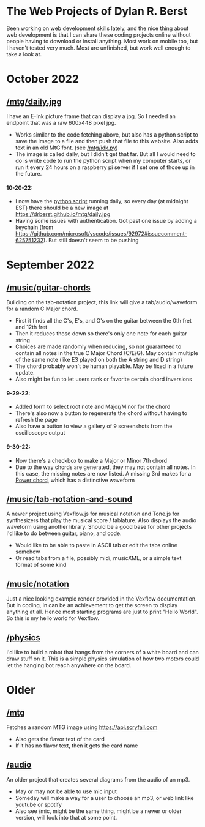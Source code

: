 # The Web Projects of Dylan R. Berst
Been working on web development skills lately, and the nice thing about web development is that I can share these coding projects online without people having to download or install anything. Most work on mobile too, but I haven't tested very much. Most are unfinished, but work well enough to take a look at.

# October 2022
## [/mtg/daily.jpg](https://drberst.github.io/mtg/daily.jpg)
I have an E-Ink picture frame that can display a jpg. So I needed an endpoint that was a raw 600x448 pixel jpg.

- Works similar to the code fetching above, but also has a python script to save the image to a file and then push that file to this website. Also adds text in an old MtG font. (see [/mtg/idk.py](https://github.com/drberst/drberst.github.io/blob/main/mtg/idk.py))
- The image is called daily, but I didn't get that far. But all I would need to do is write code to run the python script when my computer starts, or run it every 24 hours on a raspberry pi server if I set one of those up in the future.

#### 10-20-22:
- I now have the [python script](https://github.com/drberst/drberst.github.io/blob/main/mtg/daily.py) running daily, so every day (at midnight EST) there should be a new image at https://drberst.github.io/mtg/daily.jpg
- Having some issues with authentication. Got past one issue by adding a keychain (from https://github.com/microsoft/vscode/issues/92972#issuecomment-625751232). But still doesn't seem to be pushing

# September 2022
## [/music/guitar-chords](https://drberst.github.io/music/guitar-chords)
Building on the tab-notation project, this link will give a tab/audio/waveform for a random C Major chord.
- First it finds all the C's, E's, and G's on the guitar between the 0th fret and 12th fret
- Then it reduces those down so there's only one note for each guitar string
- Choices are made randomly when reducing, so not guaranteed to contain all notes in the true C Major Chord (C/E/G). May contain multiple of the same note (like E3 played on both the A string and D string)
- The chord probably won't be human playable. May be fixed in a future update.
- Also might be fun to let users rank or favorite certain chord inversions

#### 9-29-22:
- Added form to select root note and Major/Minor for the chord
- There's also now a button to regenerate the chord without having to refresh the page
- Also have a button to view a gallery of 9 screenshots from the oscilloscope output

#### 9-30-22:
- Now there's a checkbox to make a Major or Minor 7th chord
- Due to the way chords are generated, they may not contain all notes. In this case, the missing notes are now listed. A missing 3rd makes for a [Power chord](https://en.wikipedia.org/wiki/Power_chord), which has a distinctive waveform

## [/music/tab-notation-and-sound](https://drberst.github.io/music/tab-notation-and-sound)
A newer project using Vexflow.js for musical notation and Tone.js for synthesizers that play the musical score / tablature. Also displays the audio waveform using another library. Should be a good base for other projects I'd like to do between guitar, piano, and code.
- Would like to be able to paste in ASCII tab or edit the tabs online somehow
- Or read tabs from a file, possibly midi, musicXML, or a simple text format of some kind

## [/music/notation](https://drberst.github.io/music/notation)
Just a nice looking example render provided in the Vexflow documentation. But in coding, in can be an achievement to get the screen to display anything at all. Hence most starting programs are just to print "Hello World". So this is my hello world for Vexflow.

## [/physics](https://drberst.github.io/physics)
I'd like to build a robot that hangs from the corners of a white board and can draw stuff on it. This is a simple physics simulation of how two motors could let the hanging bot reach anywhere on the board.

# Older
## [/mtg](https://drberst.github.io/mtg)
Fetches a random MTG image using https://api.scryfall.com
- Also gets the flavor text of the card
- If it has no flavor text, then it gets the card name

## [/audio](https://drberst.github.io/audio)
An older project that creates several diagrams from the audio of an mp3.

- May or may not be able to use mic input
- Someday will make a way for a user to choose an mp3, or web link like youtube or spotify
- Also see /mic, might be the same thing, might be a newer or older version, will look into that at some point.
